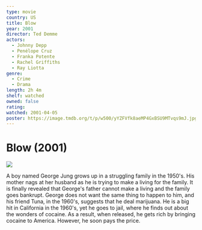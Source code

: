 ```yaml
---
type: movie
country: US
title: Blow
year: 2001
director: Ted Demme
actors:
  - Johnny Depp
  - Penélope Cruz
  - Franka Potente
  - Rachel Griffiths
  - Ray Liotta
genre:
  - Crime
  - Drama
length: 2h 4m
shelf: watched
owned: false
rating:
watched: 2001-04-05
poster: https://image.tmdb.org/t/p/w500/yYZFVfk8aeMP4GxBSU9MTvqs9mJ.jpg
---
```


# Blow (2001)

![](https://image.tmdb.org/t/p/w500/yYZFVfk8aeMP4GxBSU9MTvqs9mJ.jpg)

A boy named George Jung grows up in a struggling family in the 1950's. His mother nags at her husband as he is trying to make a living for the family. It is finally revealed that George's father cannot make a living and the family goes bankrupt. George does not want the same thing to happen to him, and his friend Tuna, in the 1960's, suggests that he deal marijuana. He is a big hit in California in the 1960's, yet he goes to jail, where he finds out about the wonders of cocaine. As a result, when released, he gets rich by bringing cocaine to America. However, he soon pays the price.